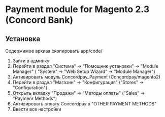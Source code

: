 Payment module for Magento 2.3 (Concord Bank)
=====

Установка
----
Содержимое архива скопировать app/code/

1. Зайти в админку
2. Перейти в раздел "Система" -> "Помощник установки" -> "Module Manager" ( "System" -> "Web Setup Wizard" -> "Module Manager")
3. Активировать модуль Concordpay_Payment (Concordpay/magento2)
4. Перейти в раздел "Магазин" -> "Конфигурация" ("Stores" -> "Configuration") 
5. Открыть вкладку "Продажи" -> "Методы оплаты" ("Sales" -> "Paymenr Methods")
6. Активировать оплату Concordpay в "OTHER PAYMENT METHODS"
7. Ввести все настройки
